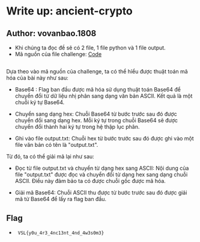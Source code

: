 # Write up: ancient-crypto

## Author: vovanbao.1808

- Khi chúng ta đọc đề sẽ có 2 file, 1 file python và 1 file output.
- Mã nguồn của file challenge: [Code](/Cryptography/ancient-crypto/challenge/chall.py)

##

Dựa theo vào mã nguồn của challenge, ta có thể hỉểu được thuật toán mã hóa của bài này như sau:

- Base64 : Flag ban đầu được mã hóa sử dụng thuật toán Base64 để chuyển đổi từ dữ liệu nhị phân sang dạng văn bản ASCII. Kết quả là một chuỗi ký tự Base64.

- Chuyển sang dạng hex: Chuỗi Base64 từ bước trước sau đó được chuyển đổi sang dạng hex. Mỗi ký tự trong chuỗi Base64 sẽ được chuyển đổi thành hai ký tự trong hệ thập lục phân.

- Ghi vào file output.txt: Chuỗi hex từ bước trước sau đó được ghi vào một file văn bản có tên là "output.txt".

Từ đó, ta có thể giải mã lại như sau:

- Đọc từ file output.txt và chuyển từ dạng hex sang ASCII: Nội dung của file "output.txt" được đọc và chuyển đổi từ dạng hex sang dạng chuỗi ASCII. Điều này đảm bảo ta có được chuỗi gốc được mã hóa.

- Giải mã Base64: Chuỗi ASCII thu được từ bước trước sau đó được giải mã từ Base64 để lấy ra flag ban đầu.

## Flag

- ` VSL{y0u_4r3_4nc13nt_4nd_4w3s0m3}`
